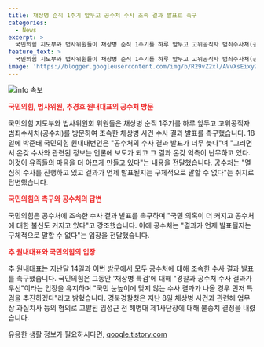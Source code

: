 ```yaml
---
title: 채상병 순직 1주기 앞두고 공수처 수사 조속 결과 발표료 촉구
categories:
  - News
excerpt: >
  국민의힘 지도부와 법사위원들이 채상병 순직 1주기를 하루 앞두고 고위공직자 범죄수사처(공수처)를 방문하여 채상병 사건 수사 결과 발표를 촉구했다. 국민의힘은 공수처의 수사 결과 발표를 통해 유족들의 마음을 위안하고 국민의 불신을 해소할 것을 촉구했다. 이에 공수처는 열심히 수사를 진행하고 있고 결과 발표 시기는 말할 수 없다고 밝혔다. 국민의힘은 채상병 특검보다는 경찰과 공수처 수사 결과를 우선 고려하겠다는 입장을 유지하고 있다.
feature_text: >
  국민의힘 지도부와 법사위원들이 채상병 순직 1주기를 하루 앞두고 고위공직자 범죄수사처(공수처)를 방문하여 채상병 사건 수사 결과 발표를 촉구했다. 국민의힘은 공수처의 수사 결과 발표를 통해 유족들의 마음을 위안하고 국민의 불신을 해소할 것을 촉구했다. 이에 공수처는 열심히 수사를 진행하고 있고 결과 발표 시기는 말할 수 없다고 밝혔다. 국민의힘은 채상병 특검보다는 경찰과 공수처 수사 결과를 우선 고려하겠다는 입장을 유지하고 있다.
image: 'https://blogger.googleusercontent.com/img/b/R29vZ2xl/AVvXsEixyZcFfHzMRdzZMjFBmAUKJYCLCGyLL1o632UiGVXcaFdKo_bkvkuCioo0uUKlGfBVcT3P84aROyZIXSBEx3Aw5nCQ3pTgDom1WDC4m8eifvWiAmWEEVb4x6G_l8C0QH225ldMjyaFvpxGEBGNO37VmDTDMHGhJPq73UglMfDca1-0aw/s1600/blogspot.png'
---
```


<p><img src="https://blogger.googleusercontent.com/img/b/R29vZ2xl/AVvXsEixyZcFfHzMRdzZMjFBmAUKJYCLCGyLL1o632UiGVXcaFdKo_bkvkuCioo0uUKlGfBVcT3P84aROyZIXSBEx3Aw5nCQ3pTgDom1WDC4m8eifvWiAmWEEVb4x6G_l8C0QH225ldMjyaFvpxGEBGNO37VmDTDMHGhJPq73UglMfDca1-0aw/s1600/blogspot.png" alt="info 속보" /></p>

<p><b><span style="color: #ee2323;">국민의힘, 법사위원, 추경호 원내대표의 공수처 방문</span></b></p>

<p data-ke-size="size16">국민의힘 지도부와 법사위원회 위원들은 채상병 순직 1주기를 하루 앞두고 고위공직자 범죄수사처(공수처)를 방문하여 조속한 채상병 사건 수사 결과 발표를 촉구했습니다. 18일에 박준태 국민의힘 원내대변인은 "공수처의 수사 결과 발표가 너무 늦다"며 "그러면서 온갖 수사와 관련된 정보는 언론에 보도가 되고 그 결과 온갖 억측이 난무하고 있다. 이것이 유족들의 마음을 더 아프게 만들고 있다"는 내용을 전달했습니다. 공수처는 "열심히 수사를 진행하고 있고 결과가 언제 발표될지는 구체적으로 말할 수 없다"는 취지로 답변했습니다.</p>

<p><b><span style="color: #ee2323;">국민의힘의 촉구와 공수처의 답변</span></b></p>

<p data-ke-size="size16">국민의힘은 공수처에 조속한 수사 결과 발표를 촉구하며 "국민 의혹이 더 커지고 공수처에 대한 불신도 커지고 있다"고 강조했습니다. 이에 공수처는 "결과가 언제 발표될지는 구체적으로 말할 수 없다"는 입장을 전달했습니다.</p>

<p><b><span style="color: #ee2323;">추 원내대표와 국민의힘의 입장</span></b></p>

<p data-ke-size="size16">추 원내대표는 지난달 14일과 이번 방문에서 모두 공수처에 대해 조속한 수사 결과 발표를 촉구했습니다. 국민의힘은 그동안 '채상병 특검'에 대해 "경찰과 공수처 수사 결과가 우선"이라는 입장을 유지하며 "국민 눈높이에 맞지 않는 수사 결과가 나올 경우 먼저 특검을 추진하겠다"라고 밝혔습니다. 경북경찰청은 지난 8일 채상병 사건과 관련해 업무상 과실치사 등의 혐의로 고발된 임성근 전 해병대 제1사단장에 대해 불송치 결정을 내렸습니다.</p>
유용한 생활 정보가 필요하시다면, <a href="https://qoogle.tistory.com" rel="dofollow">qoogle.tistory.com</a>


